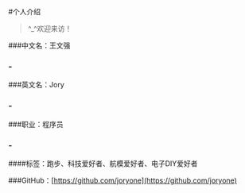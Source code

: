 #个人介绍
> ^_^欢迎来访！

###中文名：王文强
### -
###英文名：Jory
### -
###职业：程序员
### -
####标签：跑步、科技爱好者、航模爱好者、电子DIY爱好者

###GitHub：[https://github.com/joryone](https://github.com/joryone)